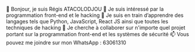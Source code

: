 👋 Bonjour, je suis Régis ATACOLODJOU
👀 Je suis intéressé par la programmation front-end et le hacking
🌱 Je suis en train d’apprendre des langages tels que Python, JavaScript, React JS ainsi que toutes les techniques de hacking
💞️ Je cherche à collaborer sur n'importe quel projet portant sur la programmation front-end et les systèmes de sécurité
📫 Vous pouvez me joindre sur mon WhatsApp : 63061310
<!---
JBregis/JBregis is a ✨ special ✨ repository because its `README.md` (this file) appears on your GitHub profile.
You can click the Preview link to take a look at your changes.
--->
